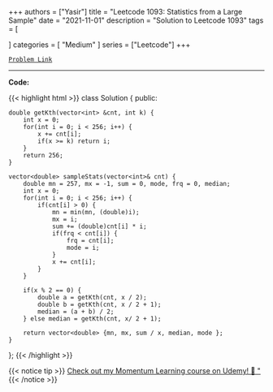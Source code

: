 
+++
authors = ["Yasir"]
title = "Leetcode 1093: Statistics from a Large Sample"
date = "2021-11-01"
description = "Solution to Leetcode 1093"
tags = [
    
]
categories = [
    "Medium"
]
series = ["Leetcode"]
+++



[`Problem Link`](https://leetcode.com/problems/statistics-from-a-large-sample/description/)

---

**Code:**

{{< highlight html >}}
class Solution {
public:
    
    double getKth(vector<int> &cnt, int k) {
        int x = 0;
        for(int i = 0; i < 256; i++) {
            x += cnt[i];
            if(x >= k) return i;
        }
        return 256;
    }
    
    vector<double> sampleStats(vector<int>& cnt) {
        double mn = 257, mx = -1, sum = 0, mode, frq = 0, median;
        int x = 0;
        for(int i = 0; i < 256; i++) {
            if(cnt[i] > 0) {
                mn = min(mn, (double)i);
                mx = i;
                sum += (double)cnt[i] * i;
                if(frq < cnt[i]) {
                    frq = cnt[i];
                    mode = i;
                }
                x += cnt[i];                 
            }
        }

        if(x % 2 == 0) {
            double a = getKth(cnt, x / 2);
            double b = getKth(cnt, x / 2 + 1);
            median = (a + b) / 2;
        } else median = getKth(cnt, x/ 2 + 1);
        
        return vector<double> {mn, mx, sum / x, median, mode };
    }
};
{{< /highlight >}}


{{< notice tip >}}
[Check out my Momentum Learning course on Udemy! 🚀 "](https://www.udemy.com/course/blind-75-the-data-structures-and-algorithms-essentials/)
{{< /notice >}}

